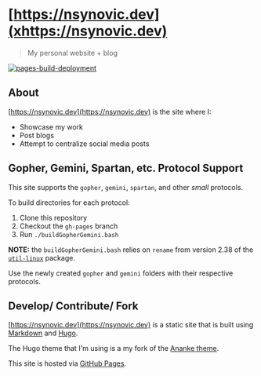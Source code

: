 # [https://nsynovic.dev](xhttps://nsynovic.dev)

> My personal website + blog

[![pages-build-deployment](https://github.com/NicholasSynovic/nsynovic.dev/actions/workflows/pages/pages-build-deployment/badge.svg?branch=gh-pages)](https://github.com/NicholasSynovic/nsynovic.dev/actions/workflows/pages/pages-build-deployment)

## About

[https://nsynovic.dev](https://nsynovic.dev) is the site where I:

- Showcase my work
- Post blogs
- Attempt to centralize social media posts

## Gopher, Gemini, Spartan, etc. Protocol Support

This site supports the `gopher`, `gemini`, `spartan`, and other *small* protocols.

To build directories for each protocol:

1. Clone this repository
1. Checkout the `gh-pages` branch
1. Run `./buildGopherGemini.bash`

**NOTE:** the `buildGopherGemini.bash` relies on `rename` from version 2.38 of the [`util-linux`](https://github.com/util-linux/util-linux) package.

Use the newly created `gopher` and `gemini` folders with their respective protocols.

## Develop/ Contribute/ Fork

[https://nsynovic.dev](https://nsynovic.dev) is a static site that is built
using [Markdown](https://github.github.com/gfm/) and [Hugo](https://gohugo.io).

The Hugo theme that I'm using is a my fork of the
[Ananke theme](https://github.com/theNewDynamic/gohugo-theme-ananke).

This site is hosted via [GitHub Pages](https://pages.github.com/).
